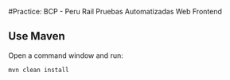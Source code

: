 #Practice: BCP - Peru Rail
Pruebas Automatizadas Web Frontend

## Use Maven

Open a command window and run:

    mvn clean install





